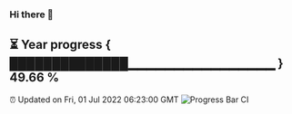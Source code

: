 ### Hi there 👋
⏳ Year progress { ██████████████▁▁▁▁▁▁▁▁▁▁▁▁▁▁▁▁ } 49.66 %
---
⏰ Updated on Fri, 01 Jul 2022 06:23:00 GMT
![Progress Bar CI](https://github.com/liununu/liununu/workflows/Progress%20Bar%20CI/badge.svg)
